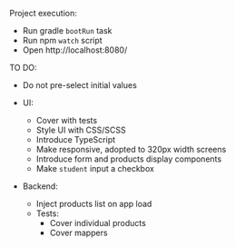 Project execution:
* Run gradle `bootRun` task
* Run npm `watch` script
* Open http://localhost:8080/



TO DO:
- Do not pre-select initial values

- UI:
    - Cover with tests
    - Style UI with CSS/SCSS
    - Introduce TypeScript
    - Make responsive, adopted to 320px width screens
    - Introduce form and products display components
    - Make `student` input a checkbox

- Backend:
    - Inject products list on app load
    - Tests:
        - Cover individual products
        - Cover mappers
